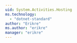 ```yaml
---
uid: System.Activities.Hosting
ms.technology: 
  - "dotnet-standard"
author: "Erikre"
ms.author: "erikre"
manager: "erikre"
---
```

